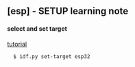 ## [esp] - SETUP learning note

#### select and set target
[tutorial](https://docs.espressif.com/projects/esp-idf/en/stable/esp32/api-guides/build-system.html#selecting-idf-target)

```bash
  $ idf.py set-target esp32
```